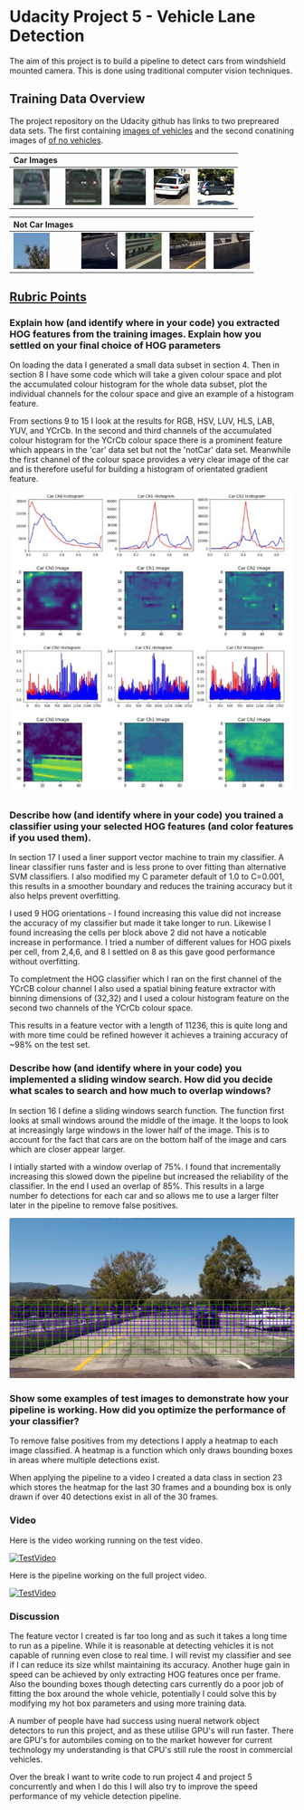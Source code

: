 # Udacity Project 5 - Vehicle Lane Detection

The aim of this project is to build a pipeline to detect cars from windshield mounted camera. This is done using traditional computer vision techniques.

 Training Data Overview
---

The project repository on the Udacity github has links to two prepreared data sets. The first containing [images of vehicles](https://s3.amazonaws.com/udacity-sdc/Vehicle_Tracking/vehicles.zip) and the second conatining images of [of no vehicles](https://s3.amazonaws.com/udacity-sdc/Vehicle_Tracking/non-vehicles.zip).

Car Images | | | | |
-----------|---------------|---------------|---------------|---------------|
![car1](examples/car1.png) |![car2](examples/car2.png) |![car3](examples/car3.png) |![car4](examples/car4.png) |![car4](examples/car5.png) 

Not Car Images | | | | |
-----------|---------------|---------------|---------------|---------------|
![noCar1](examples/noCar1.png) |![noCar2](examples/noCar2.png) |![noCar3](examples/noCar3.png) |![noCar4](examples/noCar4.png) |![noCar4](examples/noCar5.png) 


[Rubric Points](https://review.udacity.com/#!/rubrics/513/view)
---

### Explain how (and identify where in your code) you extracted HOG features from the training images. Explain how you settled on your final choice of HOG parameters

On loading the data I generated a small data subset in section 4. Then in section 8 I have some code which will take a given colour space and plot the accumulated colour histogram for the whole data subset, plot the individual channels for the colour space and give an example of a histogram feature.

From sections 9 to 15 I look at the results for RGB, HSV, LUV, HLS, LAB, YUV, and YCrCb.  In the second and third channels of the accumulated colour histogram for the YCrCb colour space there is a prominent feature which appears in the 'car' data set but not the 'notCar' data set. Meanwhile the first channel of the colour space provides a very clear image of the car and is therefore useful for building a histogram of orientated gradient feature.

![Colour Space Explore](examples/ColourSpaceExplore.jpg)

### Describe how (and identify where in your code) you trained a classifier using your selected HOG features (and color features if you used them).

In section 17 I used a liner support vector machine to train my classifier. A linear classifier runs faster and is less prone to over fitting than alternative SVM classifiers. I also modified my C parameter default of 1.0 to C=0.001, this results in a smoother boundary and reduces the training accuracy but it also helps prevent overfitting. 

I used 9 HOG orientations - I found increasing this value did not increase the accuracy of my classifier but made it take longer to run. Likewise I found increasing the cells per block above 2 did not have a noticable increase in performance. I tried a number of different values for HOG pixels per cell, from 2,4,6, and 8 I settled on 8 as this gave good performance without overfitting.

To completment the HOG classifier which I ran on the first channel of the YCrCB colour channel I also used a spatial bining feature extractor with binning dimensions of (32,32) and I used a colour histogram feature on the second two channels of the YCrCb colour space.

This results in a feature vector with a length of 11236, this is quite long and with more time could be refined however it achieves a training accuracy of ~98% on the test set.

### Describe how (and identify where in your code) you implemented a sliding window search. How did you decide what scales to search and how much to overlap windows?

In section 16 I define a sliding windows search function. The function first looks at small windows around the middle of the image. It the loops to look at increasingly large windows in the lower half of the image. This is to account for the fact that cars are on the bottom half of the image and cars which are closer appear larger.

I intially started with a window overlap of 75%. I found that incrementally increasing this slowed down the pipeline but increased the reliability of the classifier. In the end I used an overlap of 85%. This results in a large number fo detections for each car and so allows me to use a larger filter later in the pipeline to remove false positives.

![WindowImage](examples/bboxes.jpg)
### Show some examples of test images to demonstrate how your pipeline is working. How did you optimize the performance of your classifier?

To remove false positives from my detections I apply a heatmap to each image classified. A heatmap is a function which only draws bounding boxes in areas where multiple detections exist.

When applying the pipeline to a video I created a data class in section 23 which stores the heatmap for the last 30 frames and a bounding box is only drawn if over 40 detections exist in all of the 30 frames.

### Video

Here is the video working running on the test video.

[![TestVideo](http://img.youtube.com/vi/rgRsV-CJ78Q/0.jpg)](http://www.youtube.com/watch?v=rgRsV-CJ78Q)

Here is the pipeline working on the full project video.

[![TestVideo](http://img.youtube.com/vi/OqoQp2siMg0/0.jpg)](http://www.youtube.com/watch?v=OqoQp2siMg0)

### Discussion
The feature vector I created is far too long and as such it takes a long time to run as a pipeline. While it is reasonable at detecting vehicles it is not capable of running even close to real time. I will revist my classifier and see if I can reduce its size whilst maintaining its accuracy. Another huge gain in speed can be achieved by only extracting HOG features once per frame. Also the bounding boxes though detecting cars currently do a poor job of fitting the box around the whole vehicle, potentially I could solve this by modifying my hot box parameters and using more training data.

A number of people have had success using nueral network object detectors to run this project, and as these utilise GPU's will run faster. There are GPU's for autombiles coming on to the market however for current technology my understanding is that CPU's still rule the roost in commercial vehicles.

Over the break I want to write code to run project 4 and project 5 concurrently and when I do this I will also try to improve the speed performance of my vehicle detection pipeline.